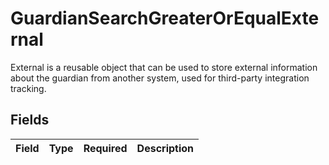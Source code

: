 # GuardianSearchGreaterOrEqualExternal

External is a reusable object that can be used to store external information about the guardian from another system, used for third-party integration tracking.


## Fields

| Field       | Type        | Required    | Description |
| ----------- | ----------- | ----------- | ----------- |